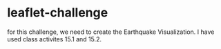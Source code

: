 # leaflet-challenge

for this challenge, we need to create the Earthquake Visualization. I have used class activites 15.1 and 15.2.
